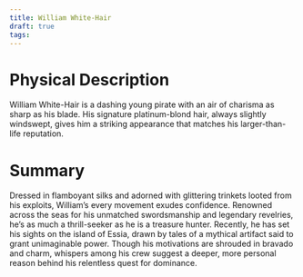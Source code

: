 ```yaml
---
title: William White-Hair
draft: true
tags:
---
```

 

# Physical Description
William White-Hair is a dashing young pirate with an air of charisma as sharp as his blade. His signature platinum-blond hair, always slightly windswept, gives him a striking appearance that matches his larger-than-life reputation.

# Summary
Dressed in flamboyant silks and adorned with glittering trinkets looted from his exploits, William’s every movement exudes confidence. Renowned across the seas for his unmatched swordsmanship and legendary revelries, he’s as much a thrill-seeker as he is a treasure hunter. Recently, he has set his sights on the island of Essia, drawn by tales of a mythical artifact said to grant unimaginable power. Though his motivations are shrouded in bravado and charm, whispers among his crew suggest a deeper, more personal reason behind his relentless quest for dominance.